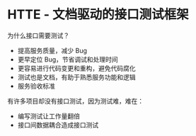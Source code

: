# HTTE - 文档驱动的接口测试框架

为什么接口需要测试？
- 提高服务质量，减少 Bug
- 更早定位 Bug，节省调试和处理时间
- 更容易进行代码变更和重构，避免代码腐化
- 测试也是文档，有助于熟悉服务功能和逻辑
- 服务验收标准

有许多项目却没有接口测试，因为测试难，难在：
- 编写测试让工作量翻倍
- 接口间数据耦合造成接口测试
